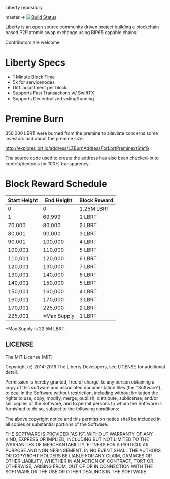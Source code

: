 Liberty repository

master -> [![Build Status](https://travis-ci.org/project-liberty/libertycoin.svg?branch=master)](https://travis-ci.org/project-liberty/libertycoin)


Liberty is an open source community driven project building a blockchain based P2P atomic swap exchange using BIP65 capable chains

Contributors are welcome

Liberty Specs
=======================
* 1 Minute Block Time
* 5k for servicenodes
* Diff. adjustment per block
* Supports Fast Transactions w/ SwiftTX
* Supports Decentralized voting/funding

Premine Burn
=======================
350,000 LBRT were burned from the premine to alleviate concerns some investors had about the premine size.

http://explorer.lbrt.io/address/LZBurnAddressForLbrtPreminextStefG

The source code used to create the address has also been checked-in to contrib/devtools for 100% transparency.

Block Reward Schedule
=======================

Start Height | End Height | Block Reward
------------- | ------------- | -------------
0 | 0| 1.25M LBRT
1 | 69,999 | 1 LBRT
70,000 | 80,000 | 2 LBRT
80,001 | 90,000 | 3 LBRT
90,001 | 100,000 | 4 LBRT
100,001 | 110,000 | 5 LBRT
110,001 | 120,000 | 6 LBRT
120,001 | 130,000 | 7 LBRT
130,001 | 140,000 | 6 LBRT
140,001 | 150,000 | 5 LBRT
150,001 | 160,000 | 4 LBRT
160,001 | 170,000 | 3 LBRT
170,001 | 225,000 | 2 LBRT
225,001 | *Max Supply | 1 LBRT

*Max Supply is 22.5M LBRT.

## LICENSE

The MIT License (MIT)

Copyright (c) 2014-2018 The Liberty Developers, see LICENSE for additional detail.

Permission is hereby granted, free of charge, to any person obtaining a copy
of this software and associated documentation files (the "Software"), to deal
in the Software without restriction, including without limitation the rights
to use, copy, modify, merge, publish, distribute, sublicense, and/or sell
copies of the Software, and to permit persons to whom the Software is
furnished to do so, subject to the following conditions:

The above copyright notice and this permission notice shall be included in
all copies or substantial portions of the Software.

THE SOFTWARE IS PROVIDED "AS IS", WITHOUT WARRANTY OF ANY KIND, EXPRESS OR
IMPLIED, INCLUDING BUT NOT LIMITED TO THE WARRANTIES OF MERCHANTABILITY,
FITNESS FOR A PARTICULAR PURPOSE AND NONINFRINGEMENT. IN NO EVENT SHALL THE
AUTHORS OR COPYRIGHT HOLDERS BE LIABLE FOR ANY CLAIM, DAMAGES OR OTHER
LIABILITY, WHETHER IN AN ACTION OF CONTRACT, TORT OR OTHERWISE, ARISING FROM,
OUT OF OR IN CONNECTION WITH THE SOFTWARE OR THE USE OR OTHER DEALINGS IN
THE SOFTWARE.

